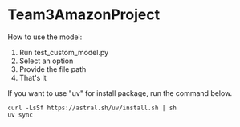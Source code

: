 # Team3AmazonProject

How to use the model: 
1. Run test_custom_model.py
2. Select an option
3. Provide the file path
4. That's it

If you want to use "uv" for install package, run the command below.
```shell
curl -LsSf https://astral.sh/uv/install.sh | sh
uv sync
```
